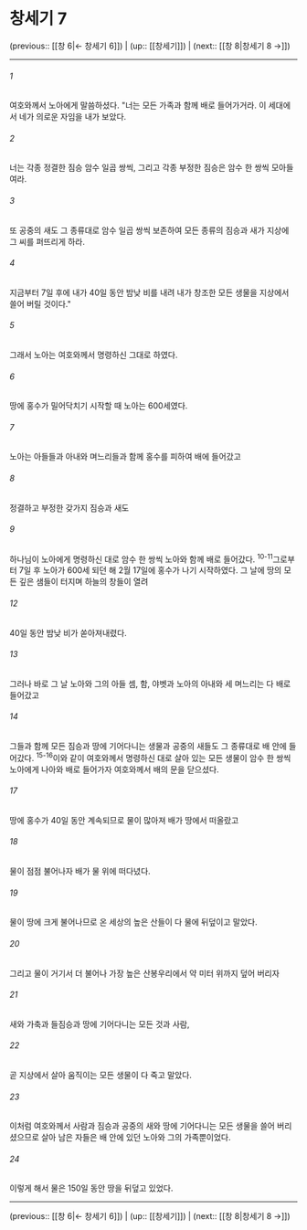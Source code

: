 # 창세기 7

(previous:: [[창 6|← 창세기 6]]) | (up:: [[창세기]]) | (next:: [[창 8|창세기 8 →]])

***




###### 1 

여호와께서 노아에게 말씀하셨다. "너는 모든 가족과 함께 배로 들어가거라. 이 세대에서 네가 의로운 자임을 내가 보았다. 



###### 2 

너는 각종 정결한 짐승 암수 일곱 쌍씩, 그리고 각종 부정한 짐승은 암수 한 쌍씩 모아들여라. 



###### 3 

또 공중의 새도 그 종류대로 암수 일곱 쌍씩 보존하여 모든 종류의 짐승과 새가 지상에 그 씨를 퍼뜨리게 하라. 



###### 4 

지금부터 7일 후에 내가 40일 동안 밤낮 비를 내려 내가 창조한 모든 생물을 지상에서 쓸어 버릴 것이다." 



###### 5 

그래서 노아는 여호와께서 명령하신 그대로 하였다. 



###### 6 

땅에 홍수가 밀어닥치기 시작할 때 노아는 600세였다. 



###### 7 

노아는 아들들과 아내와 며느리들과 함께 홍수를 피하여 배에 들어갔고 



###### 8 

정결하고 부정한 갖가지 짐승과 새도 



###### 9 

하나님이 노아에게 명령하신 대로 암수 한 쌍씩 노아와 함께 배로 들어갔다. <sup class="versenum">10-11</sup>그로부터 7일 후 노아가 600세 되던 해 2월 17일에 홍수가 나기 시작하였다. 그 날에 땅의 모든 깊은 샘들이 터지며 하늘의 창들이 열려 



###### 12 

40일 동안 밤낮 비가 쏟아져내렸다. 



###### 13 

그러나 바로 그 날 노아와 그의 아들 셈, 함, 야벳과 노아의 아내와 세 며느리는 다 배로 들어갔고 



###### 14 

그들과 함께 모든 짐승과 땅에 기어다니는 생물과 공중의 새들도 그 종류대로 배 안에 들어갔다. <sup class="versenum">15-16</sup>이와 같이 여호와께서 명령하신 대로 살아 있는 모든 생물이 암수 한 쌍씩 노아에게 나아와 배로 들어가자 여호와께서 배의 문을 닫으셨다. 



###### 17 

땅에 홍수가 40일 동안 계속되므로 물이 많아져 배가 땅에서 떠올랐고 



###### 18 

물이 점점 불어나자 배가 물 위에 떠다녔다. 



###### 19 

물이 땅에 크게 불어나므로 온 세상의 높은 산들이 다 물에 뒤덮이고 말았다. 



###### 20 

그리고 물이 거기서 더 불어나 가장 높은 산봉우리에서 약 미터 위까지 덮어 버리자 



###### 21 

새와 가축과 들짐승과 땅에 기어다니는 모든 것과 사람, 



###### 22 

곧 지상에서 살아 움직이는 모든 생물이 다 죽고 말았다. 



###### 23 

이처럼 여호와께서 사람과 짐승과 공중의 새와 땅에 기어다니는 모든 생물을 쓸어 버리셨으므로 살아 남은 자들은 배 안에 있던 노아와 그의 가족뿐이었다. 



###### 24 

이렇게 해서 물은 150일 동안 땅을 뒤덮고 있었다.

***

(previous:: [[창 6|← 창세기 6]]) | (up:: [[창세기]]) | (next:: [[창 8|창세기 8 →]])
